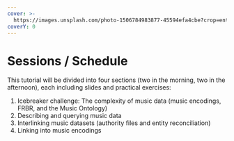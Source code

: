 ```yaml
---
cover: >-
  https://images.unsplash.com/photo-1506784983877-45594efa4cbe?crop=entropy&cs=srgb&fm=jpg&ixid=MnwxOTcwMjR8MHwxfHNlYXJjaHwyfHxzY2hlZHVsZXxlbnwwfHx8fDE2MzkxNjUxNzI&ixlib=rb-1.2.1&q=85
coverY: 0
---
```


# Sessions / Schedule

This tutorial will be divided into four sections (two in the morning, two in the afternoon), each including slides and practical exercises:

1. Icebreaker challenge: The complexity of music data (music encodings, FRBR, and the Music Ontology)
2. Describing and querying music data&#x20;
3. Interlinking music datasets (authority files and entity reconciliation)
4. Linking into music encodings

